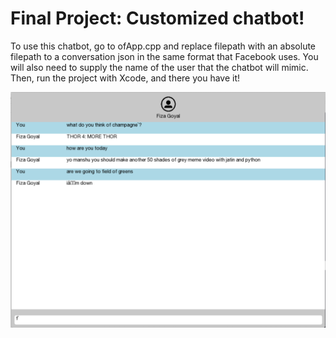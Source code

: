 # Final Project: Customized chatbot!

To use this chatbot, go to ofApp.cpp and replace filepath with an absolute filepath to a conversation json in the same format that Facebook uses. You will also need to supply the name of the user that the chatbot will mimic. Then, run the project with Xcode, and there you have it!

![screenshot](screenshot.png)

